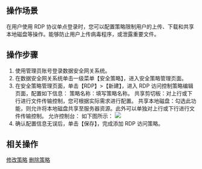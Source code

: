 ## 操作场景
在用户使用 RDP 协议单点登录时，您可以配置策略限制用户的上传、下载和共享本地磁盘等操作。能够防止用户上传病毒程序，或泄露重要文件。



## 操作步骤

1. 使用管理员账号登录数据安全网关系统。
2. 在数据安全网关系统单击一级菜单【安全策略】，进入安全策略管理页面。
3. 在安全策略管理页面，单击【RDP】>【新建】，进入 RDP 访问控制策略编辑页面，配置如下信息：
策略名称：填写策略名称。
共享剪切板：对上行或下行进行文件传输控制，您可根据实际需求进行配置。
共享本地磁盘：勾选此功能，则允许将本地磁盘共享至服务器资源。此外可以单独对上行或下行进行文件传输控制。
允许控制台：
如下图所示：
![](https://main.qcloudimg.com/raw/9ca4a1012fced3d6942fe175eab37212.png)
4. 确认配置信息无误后，单击【保存】，完成添加 RDP 访问策略。


## 相关操作
[修改策略]()
[删除策略]()
